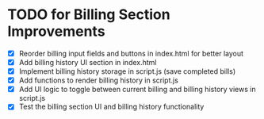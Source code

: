 # TODO for Billing Section Improvements

- [x] Reorder billing input fields and buttons in index.html for better layout
- [x] Add billing history UI section in index.html
- [x] Implement billing history storage in script.js (save completed bills)
- [x] Add functions to render billing history in script.js
- [x] Add UI logic to toggle between current billing and billing history views in script.js
- [x] Test the billing section UI and billing history functionality
